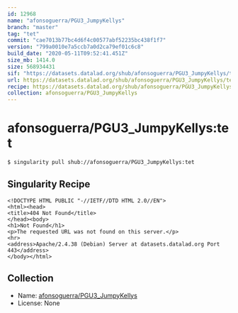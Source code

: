 ```yaml
---
id: 12968
name: "afonsoguerra/PGU3_JumpyKellys"
branch: "master"
tag: "tet"
commit: "cae7013b77bc4d6f4c00577abf52235bc438f1f7"
version: "799a0010e7a5ccb7a0d2ca79ef01c6c8"
build_date: "2020-05-11T09:52:41.451Z"
size_mb: 1414.0
size: 568934431
sif: "https://datasets.datalad.org/shub/afonsoguerra/PGU3_JumpyKellys/tet/2020-05-11-cae7013b-799a0010/799a0010e7a5ccb7a0d2ca79ef01c6c8.sif"
url: https://datasets.datalad.org/shub/afonsoguerra/PGU3_JumpyKellys/tet/2020-05-11-cae7013b-799a0010/
recipe: https://datasets.datalad.org/shub/afonsoguerra/PGU3_JumpyKellys/tet/2020-05-11-cae7013b-799a0010/Singularity
collection: afonsoguerra/PGU3_JumpyKellys
---
```


# afonsoguerra/PGU3_JumpyKellys:tet

```bash
$ singularity pull shub://afonsoguerra/PGU3_JumpyKellys:tet
```

## Singularity Recipe

```singularity
<!DOCTYPE HTML PUBLIC "-//IETF//DTD HTML 2.0//EN">
<html><head>
<title>404 Not Found</title>
</head><body>
<h1>Not Found</h1>
<p>The requested URL was not found on this server.</p>
<hr>
<address>Apache/2.4.38 (Debian) Server at datasets.datalad.org Port 443</address>
</body></html>
```

## Collection

 - Name: [afonsoguerra/PGU3_JumpyKellys](https://github.com/afonsoguerra/PGU3_JumpyKellys)
 - License: None

